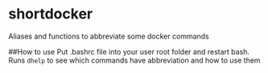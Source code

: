 # shortdocker
Aliases and functions to abbreviate some docker commands

##How to use
Put .bashrc file into your user root folder and restart bash. 
Runs ```dhelp```  to see which commands have abbreviation and how to use them
